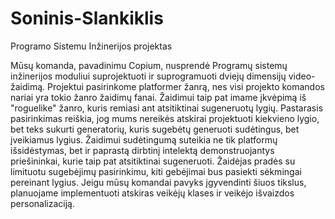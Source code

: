 # Soninis-Slankiklis
Programo Sistemu Inžinerijos projektas


Mūsų komanda, pavadinimu Copium, nusprendė Programų sistemų inžinerijos moduliui suprojektuoti ir suprogramuoti dviejų dimensijų video-žaidimą. Projektui pasirinkome platformer žanrą, nes visi projekto komandos nariai yra tokio žanro žaidimų fanai. Žaidimui taip pat imame įkvėpimą iš "roguelike" žanro, kuris remiasi ant atsitiktinai sugeneruotų lygių. Pastarasis pasirinkimas reiškia, jog mums nereikės atskirai projektuoti kiekvieno lygio, bet teks sukurti generatorių, kuris sugebėtų generuoti sudėtingus, bet įveikiamus lygius. Žaidimui sudėtingumą suteikia ne tik platformų išsidėstymas, bet ir paprastą dirbtinį intelektą demonstruojantys priešininkai, kurie taip pat atsitiktinai sugeneruoti. Žaidėjas pradės su limituotu sugebėjimų pasirinkimu, kiti gebėjimai bus pasiekti sėkmingai pereinant lygius. Jeigu mūsų komandai pavyks įgyvendinti šiuos tikslus, planuojame implementuoti atskiras veikėjų klases  ir veikėjo išvaizdos personalizaciją.
